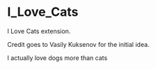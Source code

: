 I_Love_Cats
===========

I Love Cats extension.

Credit goes to Vasily Kuksenov for the initial idea.

I actually love dogs more than cats
